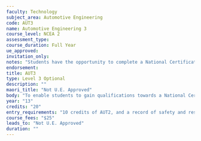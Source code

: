 ```yaml
---
faculty: Technology
subject_area: Automotive Engineering
code: AUT3
name: Automotive Engineering 3
course_level: NCEA 2
assessment_type: 
course_duration: Full Year
ue_approved: 
invitation_only: 
notes: "Students have the opportunity to complete a National Certificate of Entry Automotive Trades."
endorsement: 
title: AUT3
type: Level 3 Optional
description: ""
maori_title: "Not U.E. Approved"
body: "To enable students to gain qualifications towards a National Certificate of Entry Automotive Trades. The course will provide students with theory and practical training."
year: "13"
credits: "20"
entry_requirements: "10 credits of AUT2, and a record of safety and responsibility in the Workshop and HOF/TIC approval."
course_fees: "$25"
leads_to: "Not U.E. Approved"
duration: ""
---
```


